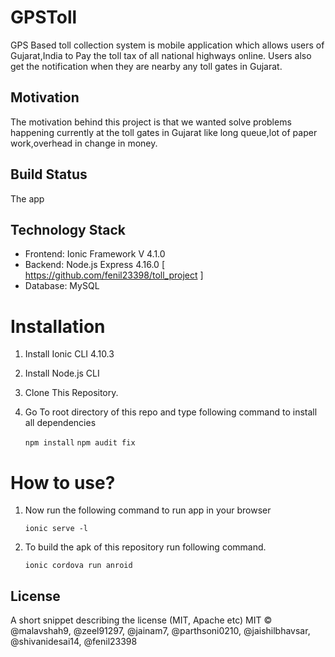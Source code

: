 # GPSToll

GPS Based toll collection system is mobile application which allows users of Gujarat,India to Pay the toll tax of all national highways online.
Users also get the notification when they are nearby any toll gates in Gujarat.

## Motivation

The motivation behind this project is that we wanted solve problems happening currently at the toll gates in Gujarat like long queue,lot of paper work,overhead in change in money.

## Build Status 

The app

## Technology Stack

* Frontend: Ionic Framework V 4.1.0
* Backend:  Node.js Express 4.16.0 [ https://github.com/fenil23398/toll_project ]
* Database: MySQL

# Installation

1. Install Ionic CLI 4.10.3
2. Install Node.js CLI
3. Clone This Repository.
4. Go To root directory of this repo and type following command to install all dependencies
   
   `npm install`
   `npm audit fix`
   
 # How to use?

1. Now run the following command to run app in your browser
    
    `ionic serve -l`
2. To build the apk of this repository run following command.

    `ionic cordova run anroid`
 ## License
 
 A short snippet describing the license (MIT, Apache etc)
 MIT © @malavshah9, @zeel91297, @jainam7, @parthsoni0210, @jaishilbhavsar, @shivanidesai14, @fenil23398
